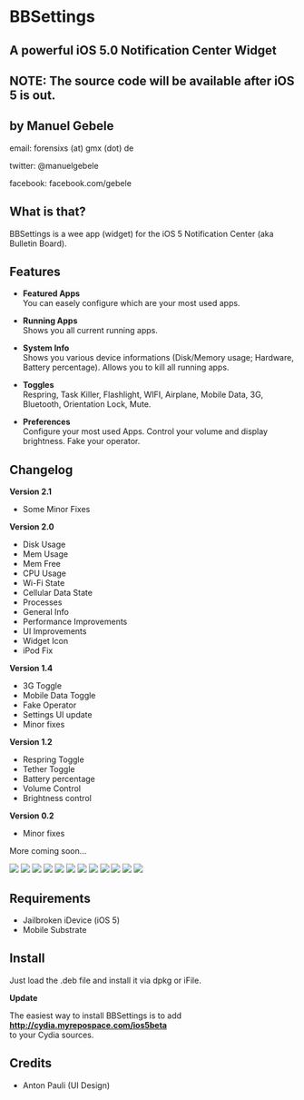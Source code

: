 BBSettings
===============
A powerful iOS 5.0 Notification Center Widget
---------------------------------------------
NOTE: The source code will be available after iOS 5 is out.
-------------

by Manuel Gebele
----------------

email: forensixs (at) gmx (dot) de

twitter: @manuelgebele

facebook: facebook.com/gebele


What is that?
-------------

BBSettings is a wee app (widget) for the iOS 5 Notification Center 
(aka Bulletin Board).


Features
--------

* <b>Featured Apps</b></br>
You can easely configure which are your most used apps.

* <b>Running Apps</b></br>
Shows you all current running apps.

* <b>System Info</b></br>
Shows you various device informations (Disk/Memory usage; Hardware, Battery percentage).
Allows you to kill all running apps.

* <b>Toggles</b></br>
Respring, Task Killer, Flashlight, WIFI, Airplane, Mobile Data, 3G, Bluetooth, Orientation Lock, Mute.

* <b>Preferences</b></br>
Configure your most used Apps. Control your volume and display brightness. Fake your operator.

Changelog
---------

<b>Version 2.1</b>

* Some Minor Fixes

<b>Version 2.0</b>

* Disk Usage
* Mem Usage
* Mem Free
* CPU Usage
* Wi-Fi State
* Cellular Data State
* Processes
* General Info
* Performance Improvements
* UI Improvements
* Widget Icon
* iPod Fix

<b>Version 1.4</b>

* 3G Toggle
* Mobile Data Toggle
* Fake Operator
* Settings UI update
* Minor fixes

<b>Version 1.2</b>

* Respring Toggle
* Tether Toggle
* Battery percentage
* Volume Control
* Brightness control 

<b>Version 0.2</b>

* Minor fixes

More coming soon…

[![](http://img853.imageshack.us/img853/1368/img0066n.png)](http://img853.imageshack.us/img853/1368/img0066n.png)
[![](http://img683.imageshack.us/img683/1188/img0067n.png)](http://img683.imageshack.us/img683/1188/img0067n.png)
[![](http://img109.imageshack.us/img109/1637/img0068f.png)](http://img109.imageshack.us/img109/1637/img0068f.png)
[![](http://img34.imageshack.us/img34/3569/img0069a.png)](hhttp://img34.imageshack.us/img34/3569/img0069a.png)
[![](http://img546.imageshack.us/img546/9533/img0056f.png)](http://img546.imageshack.us/img546/9533/img0056f.png)
[![](http://img692.imageshack.us/img692/9351/img0055s.png)](http://img692.imageshack.us/img692/9351/img0055s.png)
[![](http://img829.imageshack.us/img829/8885/img0073o.png)](http://img829.imageshack.us/img829/8885/img0073o.png)
[![](http://img232.imageshack.us/img232/2150/img0059m.png)](http://img232.imageshack.us/img232/2150/img0059m.png)
[![](http://img98.imageshack.us/img98/8517/img0057e.png)](http://img98.imageshack.us/img98/8517/img0057e.png)
[![](http://img683.imageshack.us/img683/262/img0061e.png)](http://img683.imageshack.us/img683/262/img0061e.png)
[![](http://img508.imageshack.us/img508/7870/img0060r.png)](http://img508.imageshack.us/img508/7870/img0060r.png)
[![](http://img854.imageshack.us/img854/3084/img0062.png)](http://img854.imageshack.us/img854/3084/img0062.png)


Requirements
------------

* Jailbroken iDevice (iOS 5)
* Mobile Substrate

Install
-------

Just load the .deb file and install it via dpkg or iFile.<br />

<b>Update</b><br />

The easiest way to install BBSettings is to add <b>http://cydia.myrepospace.com/ios5beta </b><br />
to your Cydia sources. 

Credits
--------

* Anton Pauli (UI Design)

